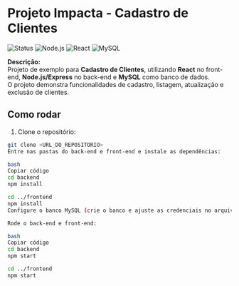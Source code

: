 #  Projeto Impacta - Cadastro de Clientes

![Status](https://img.shields.io/badge/status-em%20desenvolvimento-yellow)
![Node.js](https://img.shields.io/badge/Back--end-Node.js-brightgreen)
![React](https://img.shields.io/badge/Front--end-React-blue)
![MySQL](https://img.shields.io/badge/Banco-MySQL-orange)

**Descrição:**  
Projeto de exemplo para **Cadastro de Clientes**, utilizando **React** no front-end, **Node.js/Express** no back-end e **MySQL** como banco de dados.  
O projeto demonstra funcionalidades de cadastro, listagem, atualização e exclusão de clientes.

##  Como rodar

1. Clone o repositório:  
```bash
git clone <URL_DO_REPOSITORIO>
Entre nas pastas do back-end e front-end e instale as dependências:

bash
Copiar código
cd backend
npm install

cd ../frontend
npm install
Configure o banco MySQL (crie o banco e ajuste as credenciais no arquivo de configuração do back-end).

Rode o back-end e front-end:

bash
Copiar código
cd backend
npm start

cd ../frontend
npm start
